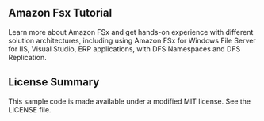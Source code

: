 ## Amazon Fsx Tutorial

Learn more about Amazon FSx and get hands-on experience with different solution architectures, including using Amazon FSx for Windows File Server for IIS, Visual Studio, ERP applications, with DFS Namespaces and DFS Replication.

## License Summary

This sample code is made available under a modified MIT license. See the LICENSE file.
